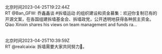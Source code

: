 北京时间2023-04-25T19:22:44Z<br>RT @Ban_GFW: 乔鑫鑫谈 #拆墙运动 的组织建设和资金募集：欢迎你复制已有的开源文案，在各国组建拆墙基金会、拆墙政党，公开透明地获得各种民主资金。
Qiao Xinxin shares his views on team management and funds ra…<br><br><br>北京时间2023-04-25T10:39:59Z<br>RT @realcaixia: 拆墙需要大家共同努力💪。<br><br><br>